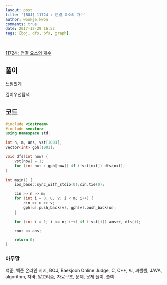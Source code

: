 ```yaml
---
layout: post
title: '[BOJ] 11724 : 연결 요소의 개수'
author: wookje.kwon
comments: true
date: 2017-12-29 16:52
tags: [boj, dfs, bfs, graph]

---
```


[11724 : 연결 요소의 개수](https://www.acmicpc.net/problem/11724)

## 풀이

느낌있게

깊이우선탐색

## 코드

```cpp
#include <iostream>
#include <vector>
using namespace std;

int n, m, ans, vst[1001];
vector<int> gph[1001];

void dfs(int now) {
	vst[now] = 1;
	for (int nxt : gph[now]) if (!vst[nxt]) dfs(nxt);
}

int main() {
	ios_base::sync_with_stdio(0);cin.tie(0);

	cin >> n >> m;
	for (int i = 0, u, v; i < m; i++) {
		cin >> u >> v;
		gph[u].push_back(v), gph[v].push_back(u);
	}

	for (int i = 1; i <= n; i++) if (!vst[i]) ans++, dfs(i);

	cout << ans;

	return 0;
}
```

### 아무말  
백준, 백준 온라인 저지, BOJ, Baekjoon Online Judge, C, C++, 씨, 씨쁠쁠, JAVA, algorithm, 자바, 알고리즘, 자료구조, 문제, 문제 풀이, 풀이
